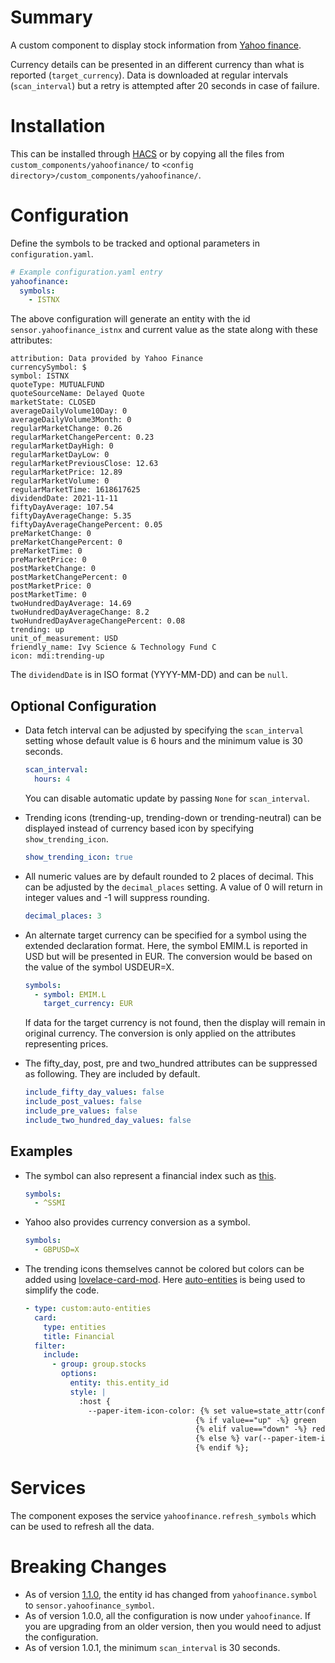 # Summary

A custom component to display stock information from [Yahoo finance](https://finance.yahoo.com/).

Currency details can be presented in an different currency than what is reported (`target_currency`). Data is downloaded at regular intervals (`scan_interval`) but a retry is attempted after 20 seconds in case of failure.

# Installation

This can be installed through [HACS](https://hacs.xyz/) or by copying all the files from `custom_components/yahoofinance/` to `<config directory>/custom_components/yahoofinance/`.

# Configuration

Define the symbols to be tracked and optional parameters in `configuration.yaml`.

```yaml
# Example configuration.yaml entry
yahoofinance:
  symbols:
    - ISTNX
```

The above configuration will generate an entity with the id `sensor.yahoofinance_istnx` and current value as the state along with these attributes:

```
attribution: Data provided by Yahoo Finance
currencySymbol: $
symbol: ISTNX
quoteType: MUTUALFUND
quoteSourceName: Delayed Quote
marketState: CLOSED
averageDailyVolume10Day: 0
averageDailyVolume3Month: 0
regularMarketChange: 0.26
regularMarketChangePercent: 0.23
regularMarketDayHigh: 0
regularMarketDayLow: 0
regularMarketPreviousClose: 12.63
regularMarketPrice: 12.89
regularMarketVolume: 0
regularMarketTime: 1618617625
dividendDate: 2021-11-11
fiftyDayAverage: 107.54
fiftyDayAverageChange: 5.35
fiftyDayAverageChangePercent: 0.05
preMarketChange: 0
preMarketChangePercent: 0
preMarketTime: 0
preMarketPrice: 0
postMarketChange: 0
postMarketChangePercent: 0
postMarketPrice: 0
postMarketTime: 0
twoHundredDayAverage: 14.69
twoHundredDayAverageChange: 8.2
twoHundredDayAverageChangePercent: 0.08
trending: up
unit_of_measurement: USD
friendly_name: Ivy Science & Technology Fund C
icon: mdi:trending-up
```

The `dividendDate` is in ISO format (YYYY-MM-DD) and can be `null`.


## Optional Configuration

- Data fetch interval can be adjusted by specifying the `scan_interval` setting whose default value is 6 hours and the minimum value is 30 seconds.
  ```yaml
  scan_interval:
    hours: 4
  ```
  You can disable automatic update by passing `None` for `scan_interval`.

- Trending icons (trending-up, trending-down or trending-neutral) can be displayed instead of currency based icon by specifying `show_trending_icon`.
  ```yaml
  show_trending_icon: true
  ```
- All numeric values are by default rounded to 2 places of decimal. This can be adjusted by the `decimal_places` setting. A value of 0 will return in integer values and -1 will suppress rounding.
  ```yaml
  decimal_places: 3
  ```
- An alternate target currency can be specified for a symbol using the extended declaration format. Here, the symbol EMIM.L is reported in USD but will be presented in EUR. The conversion would be based on the value of the symbol USDEUR=X.

  ```yaml
  symbols:
    - symbol: EMIM.L
      target_currency: EUR
    ```

  If data for the target currency is not found, then the display will remain in original currency. The conversion is only applied on the attributes representing prices.

- The fifty_day, post, pre and two_hundred attributes can be suppressed as following. They are included by default.
  ```yaml
  include_fifty_day_values: false
  include_post_values: false
  include_pre_values: false
  include_two_hundred_day_values: false
  ```

## Examples
- The symbol can also represent a financial index such as [this](https://finance.yahoo.com/world-indices/).

  ```yaml
  symbols:
    - ^SSMI
  ```
- Yahoo also provides currency conversion as a symbol.
  ```yaml
  symbols:
    - GBPUSD=X
  ```
- The trending icons themselves cannot be colored but colors can be added using [lovelace-card-mod](https://github.com/thomasloven/lovelace-card-mod). Here [auto-entities](https://github.com/thomasloven/lovelace-auto-entities) is being used to simplify the code.

  ```yaml
  - type: custom:auto-entities
    card:
      type: entities
      title: Financial
    filter:
      include:
        - group: group.stocks
          options:
            entity: this.entity_id
            style: |
              :host {
                --paper-item-icon-color: {% set value=state_attr(config.entity,"trending") %}
                                        {% if value=="up" -%} green
                                        {% elif value=="down" -%} red
                                        {% else %} var(--paper-item-icon-color))
                                        {% endif %};
  ```

# Services

The component exposes the service `yahoofinance.refresh_symbols` which can be used to refresh all the data.


# Breaking Changes

- As of version [1.1.0](https://github.com/iprak/yahoofinance/releases/), the entity id has changed from `yahoofinance.symbol` to `sensor.yahoofinance_symbol`.
- As of version 1.0.0, all the configuration is now under `yahoofinance`. If you are upgrading from an older version, then you would need to adjust the configuration.
- As of version 1.0.1, the minimum `scan_interval` is 30 seconds.
